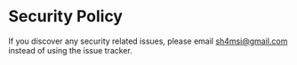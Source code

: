 # Security Policy

If you discover any security related issues, please email sh4msi@gmail.com instead of using the issue tracker.
